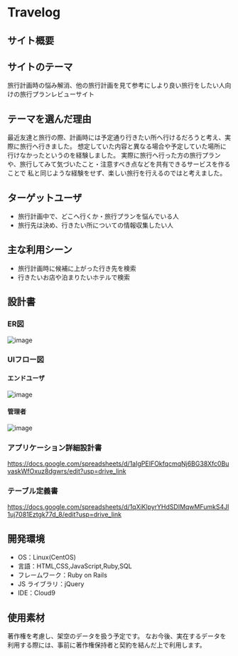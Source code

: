 # Travelog

## サイト概要

## サイトのテーマ

旅行計画時の悩み解消、他の旅行計画を見て参考にしより良い旅行をしたい人向けの旅行プランレビューサイト

## テーマを選んだ理由

最近友達と旅行の際、計画時には予定通り行きたい所へ行けるだろうと考え、実際に旅行へ行きました。
想定していた内容と異なる場合や予定していた場所に行けなかったというのを経験しました。
実際に旅行へ行った方の旅行プランや、旅行してみて気づいたこと・注意すべき点などを共有できるサービスを作ることで
私と同じような経験をせず、楽しい旅行を行えるのではと考えました。

## ターゲットユーザ

- 旅行計画中で、どこへ行くか・旅行プランを悩んでいる人
- 旅行先は決め、行きたい所についての情報収集したい人

## 主な利用シーン

- 旅行計画時に候補に上がった行き先を検索
- 行きたいお店や泊まりたいホテルで検索

## 設計書
### ER図
![image](https://github.com/user-attachments/assets/e12dd76d-1ec2-4338-b977-0de3b00fc3b5)

### UIフロー図
#### エンドユーザ
![image](https://github.com/user-attachments/assets/5adb2fe2-b1eb-4158-b167-a1bef30257b3)

#### 管理者
![image](https://github.com/user-attachments/assets/9d10a3a1-df92-4cc5-bb7c-2ca61642c509)

### アプリケーション詳細設計書
https://docs.google.com/spreadsheets/d/1aIgPEIFOkfqcmqNj6BG38Xfc0BuvaskWfOxuz8dgwrs/edit?usp=drive_link

### テーブル定義書
https://docs.google.com/spreadsheets/d/1qXiKlpyrYHdSDIMqwMFumkS4Jl1uj7081Eztgk77d_8/edit?usp=drive_link


## 開発環境

- OS：Linux(CentOS)
- 言語：HTML,CSS,JavaScript,Ruby,SQL
- フレームワーク：Ruby on Rails
- JS ライブラリ：jQuery
- IDE：Cloud9

## 使用素材
著作権を考慮し、架空のデータを扱う予定です。
なお今後、実在するデータを利用する際には、事前に著作権保持者と契約を結んだ上で利用します。
